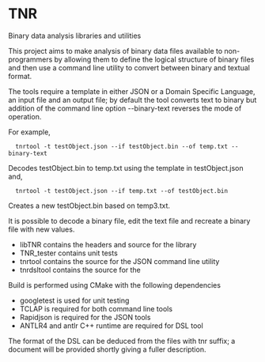 # TNR
Binary data analysis libraries and utilities

This project aims to make analysis of binary data files available to non-programmers by allowing 
them to define the logical structure of binary files and then use a command line utility to convert 
between binary and textual format.

The tools require a template in either JSON or a Domain Specific Language, an input file and an output file; by default the tool converts text to binary but addition of the command line option --binary-text reverses the mode of operation.

For example,

`  tnrtool -t testObject.json --if testObject.bin --of temp.txt --binary-text`

Decodes testObject.bin to temp.txt using the template in testObject.json and,

`  tnrtool -t testObject.json --if temp.txt --of testObject.bin`

Creates a new testObject.bin based on temp3.txt.

It is possible to decode a binary file, edit the text file and recreate a binary file with new values.

- libTNR contains the headers and source for the library
- TNR_tester contains unit tests
- tnrtool contains the source for the JSON command line utility
- tnrdsltool contains the source for the

Build is performed using CMake with the following dependencies

- googletest is used for unit testing
- TCLAP is required for both command line tools
- Rapidjson is required for the JSON tools
- ANTLR4 and antlr C++ runtime are required for DSL tool 

The format of the DSL can be deduced from the files with tnr suffix; a document will be provided shortly giving a fuller description.


